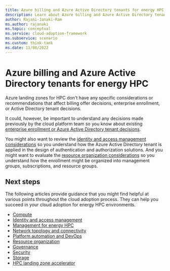 ```yaml
---
title: Azure billing and Azure Active Directory tenants for energy HPC
description: Learn about Azure billing and Azure Active Directory tenants for energy HPC.
author: Rajani-Janaki-Ram
ms.author: rajanaki
ms.topic: conceptual
ms.service: cloud-adoption-framework
ms.subservice: scenario
ms.custom: think-tank
ms.date: 11/08/2022
---
```


# Azure billing and Azure Active Directory tenants for energy HPC

Azure landing zones for HPC don't have any specific considerations or recommendations that affect billing offer decisions, enterprise enrollment, or Active Directory tenant decisions.

It could, however, be important to understand any decisions made previously by the cloud platform team so you know about existing [enterprise enrollment or Azure Active Directory tenant decisions](/azure/cloud-adoption-framework/ready/landing-zone/design-area/azure-billing-ad-tenant).

You might also want to review the [identity and access management considerations](/azure/cloud-adoption-framework/scenarios/sap/eslz-identity-and-access-management) so you understand how the Azure Active Directory tenant is applied in the design of authentication and authorization solutions. And you might want to evaluate the [resource organization considerations](/azure/cloud-adoption-framework/scenarios/sap/eslz-resource-organization) so you understand how the enrollment might be organized into management groups, subscriptions, and resource groups.

## Next steps

The following articles provide guidance that you might find helpful at various points throughout the cloud adoption process. They can help you succeed in your cloud adoption for energy HPC environments.

- [Compute](./compute.md)
- [Identity and access management](./identity-access-management.md)
- [Management for energy HPC](./management.md)
- [Network topology and connectivity](./network-topology-connectivity.md)
- [Platform automation and DevOps](./platform-automation-devops.md)
- [Resource organization](./resource-organization.md)
- [Governance](./security-governance-compliance.md)
- [Security](./security.md)
- [Storage](./storage.md)
- [HPC landing zone accelerator](../azure-hpc-landing-zone-accelerator.md)
